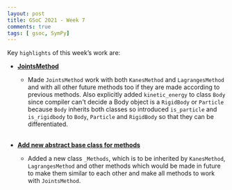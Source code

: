 ```yaml
---
layout: post
title: GSoC 2021 - Week 7
comments: true
tags: [ gsoc, SymPy]
---
```


Key `highlights` of this week’s work are:

* **[JointsMethod](https://github.com/sympy/sympy/pull/21759)**

  * Made `JointsMethod` work with both `KanesMethod` and `LagrangesMethod` and with all other future
    methods too if they are made according to previous methods. Also explicitly added `kinetic_energy`
    to class `Body` since compiler can't decide a Body object is a `RigidBody` or `Particle` because
    `Body` inherits both classes so introduced `is_particle` and `is_rigidbody` to `Body`, `Particle` and `RigidBody` so that they can be differentiated.
<br><br>

* **[Add new abstract base class for methods](https://github.com/sympy/sympy/pull/21778)**

  * Added a new class `_Methods`, which is to be inherited by `KanesMethod`, `LagrangesMethod` and
    other methods which would be made in future to make them similar to each other and make all
    methods to work with `JointsMethod`.

